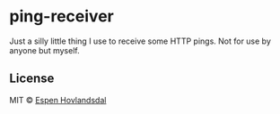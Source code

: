 # ping-receiver

Just a silly little thing I use to receive some HTTP pings. Not for use by anyone but myself.

## License

MIT © [Espen Hovlandsdal](https://espen.codes/)

